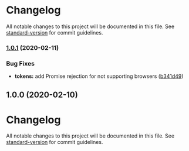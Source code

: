 # Changelog

All notable changes to this project will be documented in this file. See [standard-version](https://github.com/conventional-changelog/standard-version) for commit guidelines.

### [1.0.1](https://github.com/ng-web-apis/midi/compare/v1.0.0...v1.0.1) (2020-02-11)


### Bug Fixes

* **tokens:** add Promise rejection for not supporting browsers ([b341d49](https://github.com/ng-web-apis/midi/commit/b341d49))

## 1.0.0 (2020-02-10)

# Changelog

All notable changes to this project will be documented in this file. See [standard-version](https://github.com/conventional-changelog/standard-version) for commit guidelines.
